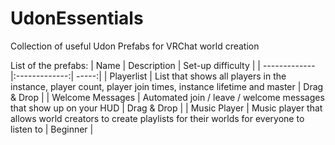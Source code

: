 # UdonEssentials
Collection of useful Udon Prefabs for VRChat world creation

List of the prefabs:
| Name | Description | Set-up difficulty |
| ------------- |:-------------:| -----:|
| Playerlist | List that shows all players in the instance, player count, player join times, instance lifetime and master | Drag & Drop |
| Welcome Messages | Automated join / leave / welcome messages that show up on your HUD | Drag & Drop |
| Music Player | Music player that allows world creators to create playlists for their worlds for everyone to listen to | Beginner |
